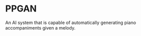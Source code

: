 # PPGAN
An AI system that is capable of automatically generating piano accompaniments given a melody.
